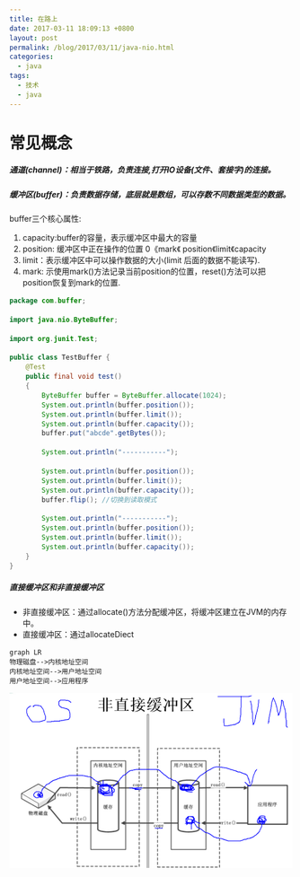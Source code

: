 ```yaml
---
title: 在路上
date: 2017-03-11 18:09:13 +0800
layout: post
permalink: /blog/2017/03/11/java-nio.html
categories:
  - java
tags:
  - 技术
  - java
---
```

# 常见概念

##### 通道(channel)：相当于铁路，负责连接,打开IO设备(文件、套接字)的连接。
##### 缓冲区(buffer)：负责数据存储，底层就是数组，可以存数不同数据类型的数据。
buffer三个核心属性:
1. capacity:buffer的容量，表示缓冲区中最大的容量
2. position: 缓冲区中正在操作的位置   0《mark《 position《limit《capacity
3. limit：表示缓冲区中可以操作数据的大小(limit 后面的数据不能读写).
4. mark: 示使用mark()方法记录当前position的位置，reset()方法可以把position恢复到mark的位置.

```java
package com.buffer;

import java.nio.ByteBuffer;

import org.junit.Test;

public class TestBuffer {
    @Test
    public final void test()
    {
        ByteBuffer buffer = ByteBuffer.allocate(1024);
        System.out.println(buffer.position());
        System.out.println(buffer.limit());
        System.out.println(buffer.capacity());
        buffer.put("abcde".getBytes());
        
        System.out.println("-----------");
        
        System.out.println(buffer.position());
        System.out.println(buffer.limit());
        System.out.println(buffer.capacity());
        buffer.flip(); //切换到读取模式
        
        System.out.println("-----------");
        System.out.println(buffer.position());
        System.out.println(buffer.limit());
        System.out.println(buffer.capacity());
    }
}
```
##### 直接缓冲区和非直接缓冲区
- 非直接缓冲区：通过allocate()方法分配缓冲区，将缓冲区建立在JVM的内存中。
- 直接缓冲区：通过allocateDiect


```
graph LR
物理磁盘-->内核地址空间
内核地址空间-->用户地址空间
用户地址空间-->应用程序
```
![](/images/java/nio-buffer.png)